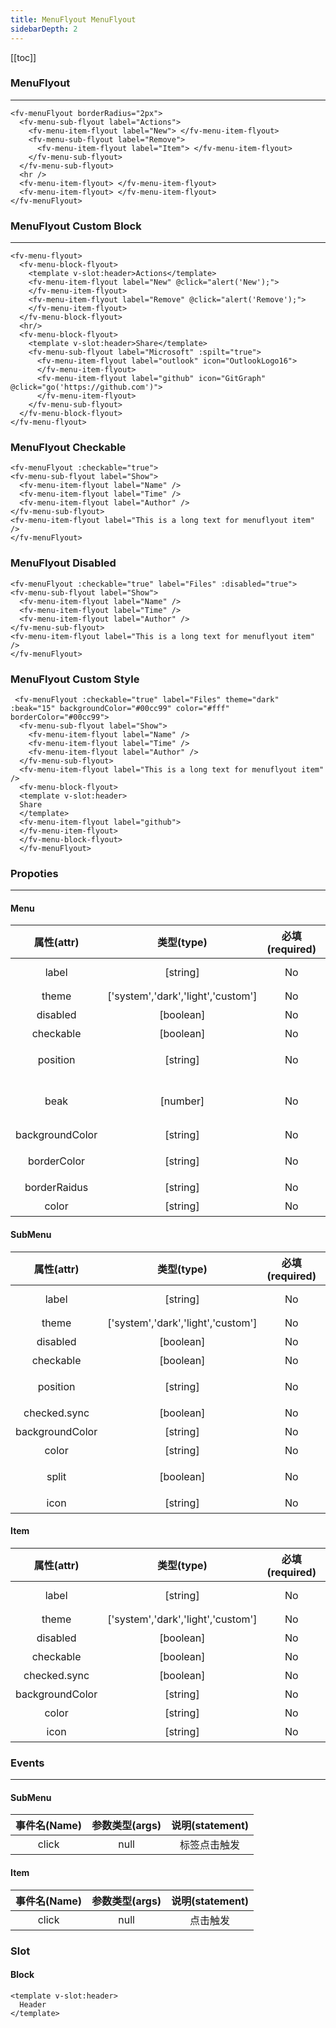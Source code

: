 ```yaml
---
title: MenuFlyout MenuFlyout
sidebarDepth: 2
---
```


[[toc]]

<script>
  export default {
    data(){
      return {
        theme:0,
      }
    },
    computed:{
      $theme(){
        return !this.theme?'light':'dark';
      },
      divStyle(){
        if (this.$theme=='light'){
          return {
            backgroundColor:'#fff',
            padding:'20px',
            color:'#000',
          }
        }else{
          return {
            backgroundColor:'#000',
            padding:'20px',
            color:'#fff',
          }
        }
      }
    },
    methods:{
      alert(text){
        alert(text);
      },
      go(url){
        window.location.href=url
      }
    }
  }
</script>

### MenuFlyout

<ClientOnly>
<fv-menuFlyout  borderRadius="2px">
<fv-menu-sub-flyout label="Actions"> 
<fv-menu-item-flyout  label="New">
</fv-menu-item-flyout>
<fv-menu-sub-flyout label="Remove">  
<fv-menu-item-flyout label="Item">
</fv-menu-item-flyout>
</fv-menu-sub-flyout>
</fv-menu-sub-flyout>
<hr/>
<fv-menu-item-flyout>
</fv-menu-item-flyout>
<fv-menu-item-flyout>
</fv-menu-item-flyout>
</fv-menuFlyout>
</ClientOnly>

```vue
<fv-menuFlyout borderRadius="2px">
  <fv-menu-sub-flyout label="Actions">
    <fv-menu-item-flyout label="New"> </fv-menu-item-flyout>
    <fv-menu-sub-flyout label="Remove">
      <fv-menu-item-flyout label="Item"> </fv-menu-item-flyout>
    </fv-menu-sub-flyout>
  </fv-menu-sub-flyout>
  <hr />
  <fv-menu-item-flyout> </fv-menu-item-flyout>
  <fv-menu-item-flyout> </fv-menu-item-flyout>
</fv-menuFlyout>
```

### MenuFlyout Custom Block

<ClientOnly>
<fv-menu-flyout>
  <fv-menu-block-flyout><template v-slot:header>Actions</template>
<fv-menu-item-flyout label="New" @click="alert('New');">
</fv-menu-item-flyout>
<fv-menu-item-flyout label="Remove" @click="alert('Remove');">
</fv-menu-item-flyout>
</fv-menu-block-flyout>
  <hr/>
  <fv-menu-block-flyout>
    <template v-slot:header>Share</template>
    <fv-menu-sub-flyout label="Microsoft" :spilt="true">
      <fv-menu-item-flyout label="outlook" icon="OutlookLogo16">
      </fv-menu-item-flyout>
      <fv-menu-item-flyout label="github" icon="GitGraph" @click="go('https://github.com')">
      </fv-menu-item-flyout>
    </fv-menu-sub-flyout>
  </fv-menu-block-flyout>
</fv-menu-flyout>
</ClientOnly>

```vue
<fv-menu-flyout>
  <fv-menu-block-flyout>
    <template v-slot:header>Actions</template>
    <fv-menu-item-flyout label="New" @click="alert('New');">
    </fv-menu-item-flyout>
    <fv-menu-item-flyout label="Remove" @click="alert('Remove');">
    </fv-menu-item-flyout>
  </fv-menu-block-flyout>
  <hr/>
  <fv-menu-block-flyout>
    <template v-slot:header>Share</template>
    <fv-menu-sub-flyout label="Microsoft" :spilt="true">
      <fv-menu-item-flyout label="outlook" icon="OutlookLogo16">
      </fv-menu-item-flyout>
      <fv-menu-item-flyout label="github" icon="GitGraph" @click="go('https://github.com')">
      </fv-menu-item-flyout>
    </fv-menu-sub-flyout>
  </fv-menu-block-flyout>
</fv-menu-flyout>
```

### MenuFlyout Checkable

<ClientOnly>
<fv-menuFlyout :checkable="true" label="Files">
<fv-menu-sub-flyout label="Show">
  <fv-menu-item-flyout label="Name" /> 
  <fv-menu-item-flyout label="Time" />
  <fv-menu-item-flyout label="Author" />
</fv-menu-sub-flyout>
<fv-menu-item-flyout label="This is a long text for menuflyout item" />
<fv-menu-sub-flyout label="disabled" :disabled="true" />
<fv-menu-item-flyout label="disabledItem" :disabled="true" />
</fv-menuFlyout>
</ClientOnly>

``` vue
<fv-menuFlyout :checkable="true">
<fv-menu-sub-flyout label="Show">
  <fv-menu-item-flyout label="Name" /> 
  <fv-menu-item-flyout label="Time" />
  <fv-menu-item-flyout label="Author" />
</fv-menu-sub-flyout>
<fv-menu-item-flyout label="This is a long text for menuflyout item" />
</fv-menuFlyout>
```

### MenuFlyout Disabled

<ClientOnly>
<fv-menuFlyout :checkable="true" label="Files" :disabled="true">
<fv-menu-sub-flyout label="Show">
<fv-menu-item-flyout label="Name" /> 
<fv-menu-item-flyout label="Time" />
<fv-menu-item-flyout label="Author" />
</fv-menu-sub-flyout>
<fv-menu-item-flyout label="This is a long text for menuflyout item" />
</fv-menuFlyout>
</ClientOnly>

``` vue
<fv-menuFlyout :checkable="true" label="Files" :disabled="true">
<fv-menu-sub-flyout label="Show">
  <fv-menu-item-flyout label="Name" /> 
  <fv-menu-item-flyout label="Time" />
  <fv-menu-item-flyout label="Author" />
</fv-menu-sub-flyout>
<fv-menu-item-flyout label="This is a long text for menuflyout item" />
</fv-menuFlyout>
```

### MenuFlyout Custom Style

<ClientOnly>
<fv-menuFlyout :checkable="true" label="Files" theme="dark" :beak="15" backgroundColor="#00cc99" color="#fff" borderColor="#00cc99">
<fv-menu-sub-flyout label="Show">
<fv-menu-item-flyout label="Name" /> 
<fv-menu-item-flyout label="Time" />
<fv-menu-item-flyout label="Author" />
</fv-menu-sub-flyout>
<fv-menu-item-flyout label="This is a long text for menuflyout item" />
<fv-menu-block-flyout>
<template v-slot:header>
Share
</template>
<fv-menu-item-flyout label="github" /> 
<fv-menu-item-flyout label="codeforces" :disabled="true" />
</fv-menu-block-flyout>
</fv-menuFlyout>
</ClientOnly>

``` vue
 <fv-menuFlyout :checkable="true" label="Files" theme="dark" :beak="15" backgroundColor="#00cc99" color="#fff" borderColor="#00cc99">
  <fv-menu-sub-flyout label="Show">
    <fv-menu-item-flyout label="Name" /> 
    <fv-menu-item-flyout label="Time" />
    <fv-menu-item-flyout label="Author" />
  </fv-menu-sub-flyout>
  <fv-menu-item-flyout label="This is a long text for menuflyout item" />
  <fv-menu-block-flyout>
  <template v-slot:header>
  Share
  </template>
  <fv-menu-item-flyout label="github">
  </fv-menu-item-flyout>
  </fv-menu-block-flyout>
  </fv-menuFlyout>
```

### Propoties

---

#### Menu

| 属性(attr) | 类型(type) | 必填(required) | 默认值(default) | 说明(statement) |
| :--------: | :--------: | :------------: | :-------------: | :-------------: |
| label | [string] | No | 'Click the Menu' | 标签值 |
| theme | ['system','dark','light','custom'] | No | 'system' | 主题色 |
| disabled | [boolean] | No | false | 是否禁用 |
| checkable | [boolean] | No | false | 是否可选 |
| position | [string] | No | 'bottomLeft' | callout默认位置 |
| beak | [number] | No | 0 | 角标大小，大于等于10时显示 |
| backgroundColor | [string] | No | undefined | 背景色 |
| borderColor | [string] | No | undefined | 按钮边框颜色 |
| borderRaidus | [string] | No | undefined | 弹窗圆角 |
| color | [string] | No | undefined | 颜色 |

#### SubMenu 

| 属性(attr) | 类型(type) | 必填(required) | 默认值(default) | 说明(statement) |
| :--------: | :--------: | :------------: | :-------------: | :-------------: |
| label | [string] | No | 'Click the Menu' | 标签值 |
| theme | ['system','dark','light','custom'] | No | 'system' | 主题色 |
| disabled | [boolean] | No | false | 是否禁用 |
| checkable | [boolean] | No | false | 是否可选 |
| position | [string] | No | 'rightTop' | callout默认位置 |
| checked.sync | [boolean] | No | false | 是否选中 |
| backgroundColor | [string] | No | undefined | 背景色 |
| color | [string] | No | undefined | 颜色 |
| split | [boolean] | No | false | 标签和子菜单是否分离 |
| icon | [string] | No | undefined | Fabric图标 |

#### Item 

| 属性(attr) | 类型(type) | 必填(required) | 默认值(default) | 说明(statement) |
| :--------: | :--------: | :------------: | :-------------: | :-------------: |
| label | [string] | No | 'Click the Menu' | 标签值 |
| theme | ['system','dark','light','custom'] | No | 'system' | 主题色 |
| disabled | [boolean] | No | false | 是否禁用 |
| checkable | [boolean] | No | false | 是否可选 |
| checked.sync | [boolean] | No | false | 是否选中 |
| backgroundColor | [string] | No | undefined | 背景色 |
| color | [string] | No | undefined | 颜色 |
| icon | [string] | No | undefined | Fabric图标 |


### Events

---

#### SubMenu

| 事件名(Name) | 参数类型(args) | 说明(statement) |
| :----------: | :------------: | :-------------: |
| click | null | 标签点击触发 |

#### Item

| 事件名(Name) | 参数类型(args) | 说明(statement) |
| :----------: | :------------: | :-------------: |
| click | null | 点击触发 |


### Slot

#### Block

``` vue
<template v-slot:header>
  Header
</template>
```